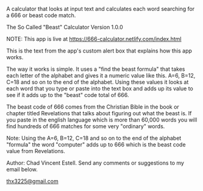 A calculator that looks at input text and calculates each word searching for a 666 or beast code match.

The So Called "Beast" Calculator Version 1.0.0

NOTE: This app is live at https://666-calculator.netlify.com/index.html

This is the text from the app's custom alert box that explains how this app works.

The way it works is simple. It uses a "find the beast formula" that
takes each letter of the alphabet and gives it a numeric value like 
this. A=6, B=12, C=18 and so on to the end of the alphabet. Using these 
values it looks at each word that you type or paste into the text box 
and adds up its value to see if it adds up to the "beast" code total of 666.

The beast code of 666 comes from the Christian Bible in the book or chapter
titled Revelations that talks about figuring out what the beast is. If you 
paste in the english language which is more than 60,000 words you will find 
hundreds of 666 matches for some very "ordinary" words.

Note: Using the A=6, B=12, C=18 and so on to the end of the alphabet "formula" 
the word "computer" adds up to 666 which is the beast code value from Revelations.

Author: Chad Vincent Estell. Send any comments or suggestions to my email below.

thx3225@gmail.com

